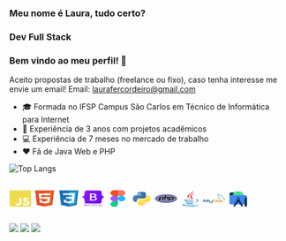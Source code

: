 ### Meu nome é Laura, tudo certo?
### Dev Full Stack 
### Bem vindo ao meu perfil! 👀

Aceito propostas de trabalho (freelance ou fixo), caso tenha interesse me envie um email!
Email: laurafercordeiro@gmail.com

- 🎓 Formada no IFSP Campus São Carlos em Técnico de Informática para Internet
- 📖 Experiência de 3 anos com projetos acadêmicos
- 💻 Experiência de 7 meses no mercado de trabalho 
- ❤️ Fã de Java Web e PHP

![Top Langs](https://github-readme-stats.vercel.app/api/top-langs/?username=LauraFerCordeiro&layout=compact&theme=tokyonight)


<div style="display: inline_block"><br>
  <img align="center" alt="Laurinha-Js" height="30" width="40" src="https://raw.githubusercontent.com/devicons/devicon/master/icons/javascript/javascript-plain.svg">
  <img align="center" alt="Laurinha-Html" height="30" width="40" src="https://raw.githubusercontent.com/devicons/devicon/master/icons/html5/html5-original.svg">
  <img align="center" alt="Laurinha-Css" height="30" width="40" src="https://raw.githubusercontent.com/devicons/devicon/master/icons/css3/css3-original.svg">
  <img align="center" alt="Laurinha-Bootstrap" height="30" width="40" src="https://raw.githubusercontent.com/devicons/devicon/master/icons/bootstrap/bootstrap-original-wordmark.svg">
  <img align="center" alt="Luarinha-Figma" height="30" width="40" src="https://raw.githubusercontent.com/devicons/devicon/master/icons/figma/figma-original.svg">
  <img align="center" alt="Laurinha-Python" height="30" width="40" src="https://raw.githubusercontent.com/devicons/devicon/master/icons/python/python-original.svg">
  <img align="center" alt="Laurinha-Php" height="30" width="40" src="https://raw.githubusercontent.com/devicons/devicon/master/icons/php/php-original.svg">
  <img align="center" alt="Laurinha-Java" height="30" width="40" src="https://raw.githubusercontent.com/devicons/devicon/master/icons/java/java-original.svg">
  <img align="center" alt="Luarinha-Mysql" height="30" width="40" src="https://raw.githubusercontent.com/devicons/devicon/master/icons/mysql/mysql-original-wordmark.svg">
  <img align="center" alt="Laurinha-AndroidStudio" height="30" width="40" src="https://raw.githubusercontent.com/devicons/devicon/master/icons/androidstudio/androidstudio-original.svg">
          
</div>
  
  ##
 
<div> 
  <a href="https://instagram.com/laura_fenx" target="_blank"><img src="https://img.shields.io/badge/-Instagram-%23E4405F?style=for-the-badge&logo=instagram&logoColor=white" target="_blank"></a>
  <a href = "mailto:laurafercordeiro@gmail.com"><img src="https://img.shields.io/badge/-Gmail-%23333?style=for-the-badge&logo=gmail&logoColor=white" target="_blank"></a>
  <a href="https://www.linkedin.com/in/laura-cordeiro-9983a8324"><img src="https://img.shields.io/badge/-LinkedIn-blue?style=flat-square&logo=Linkedin&logoColor=white" target="_blank" height="30"></a>                                                                                                                                                                    
</div>

